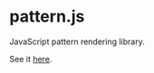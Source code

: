 # pattern.js

JavaScript pattern rendering library.

See it [here](https://jbmorley.github.io/patterns).
